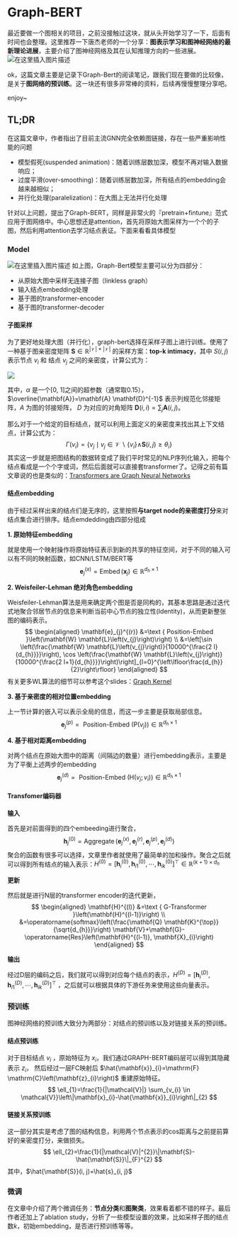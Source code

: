 # Graph-BERT

最近要做一个图相关的项目，之前没接触过这块，就从头开始学习了一下，后面有时间也会整理。这里推荐一下唐杰老师的一个分享：**图表示学习和图神经网络的最新理论进展**，主要介绍了图神经网络及其在认知推理方向的一些进展。
![在这里插入图片描述](https://img-blog.csdnimg.cn/20200816110735797.png?x-oss-process=image,type_ZmFuZ3poZW5naGVpdGk,shadow_10,text_aHR0cHM6Ly9ibG9nLmNzZG4ubmV0L0thaXl1YW5fc2p0dQ==,size_16,color_FFFFFF,t_70#pic_center)

ok，这篇文章主要是记录下Graph-Bert的阅读笔记，跟我们现在要做的比较像，是关于**图网络的预训练**。这一块还有很多非常棒的资料，后续再慢慢整理分享吧。

enjoy~

## TL;DR

在这篇文章中，作者指出了目前主流GNN完全依赖图链接，存在一些严重影响性能的问题

- 模型假死(suspended animation)：随着训练层数加深，模型不再对输入数据响应；
- 过度平滑(over-smoothing)：随着训练层数加深，所有结点的embedding会越来越相似；
- 并行化处理(paralelization)：在大图上无法并行化处理

针对以上问题，提出了Graph-BERT，同样是非常火的『pretrain+fintune』范式应用于图网络中。中心思想还是attention，首先将原始大图采样为一个个的子图，然后利用attention去学习结点表证。下面来看看具体模型

### Model

![在这里插入图片描述](https://img-blog.csdnimg.cn/2020081610402511.png?x-oss-process=image,type_ZmFuZ3poZW5naGVpdGk,shadow_10,text_aHR0cHM6Ly9ibG9nLmNzZG4ubmV0L0thaXl1YW5fc2p0dQ==,size_16,color_FFFFFF,t_70#pic_center)
如上图，Graph-Bert模型主要可以分为四部分：

- 从原始大图中采样无连接子图（linkless graph）
- 输入结点embedding处理
- 基于图的transformer-encoder
- 基于图的transformer-decoder

#### 子图采样

为了更好地处理大图（并行化），graph-bert选择在采样子图上进行训练。使用了一种基于图亲密度矩阵 $\mathbf{S} \in \mathbb{R}^{|\mathcal{V}| \times|\mathcal{V}|}$ 的采样方案：**top-k intimacy**，其中 $S(i, j)$ 表示节点 $v_{i}$ 和 结点 $v_{j}$ 之间的亲密度，计算公式为：

![](https://latex.codecogs.com/svg.latex?\mathbf{S}=\alpha\cdot(\mathbf{I}-(1-\alpha)\cdot\overline{\mathbf{A}})^{-1})

其中，$\alpha$ 是一个[0, 1]之间的超参数（通常取0.15），$\overline{\mathbf{A}}=\mathbf{A} \mathbf{D}^{-1}$ 表示列规范化邻接矩阵，$A$ 为图的邻接矩阵， $D$ 为对应的对角矩阵 $\mathbf{D}(i, i)=\sum_{j} \mathbf{A}(i, j)$。

那么对于一个给定的目标结点，就可以利用上面定义的亲密度来找出其上下文结点，计算公式为：
$$
\Gamma\left(v_{i}\right)=\left\{v_{j} \mid v_{j} \in \mathcal{V} \backslash\left\{v_{i}\right\} \wedge\right. \left.\mathbf{S}(i, j) \geq \theta_{i}\right\}
$$
其实这一步就是把图结构的数据转变成了我们平时常见的NLP序列化输入，把每个结点看成是一个个字或词，然后后面就可以直接套transformer了。记得之前有篇文章说的也是类似的：[Transformers are Graph Neural Networks](https://graphdeeplearning.github.io/post/transformers-are-gnns/ "Transformers are Graph Neural Networks")

#### 结点embedding

由于经过采样出来的结点们是无序的，这里按照**与target node的亲密度打分**来对结点集合进行排序。结点emdedding由四部分组成

**1. 原始特征embedding**

就是使用一个映射操作将原始特征表示到新的共享的特征空间，对于不同的输入可以有不同的映射函数，如CNN/LSTM/BERT等
$$
\mathbf{e}_{j}^{(x)}=\operatorname{Embed}\left(\mathbf{x}_{j}\right) \in \mathbb{R}^{d_{h} \times 1}
$$

**2. Weisfeiler-Lehman 绝对角色embedding**

Weisfeiler-Lehman算法是用来确定两个图是否是同构的，其基本思路是通过迭代式地聚合邻居节点的信息来判断当前中心节点的独立性(Identity)，从而更新整张图的编码表示。
$$
\begin{aligned}
\mathbf{e}_{j}^{(r)} &=\text { Position-Embed }\left(\mathbf{W} \mathbf{L}\left(v_{j}\right)\right) \\
&=\left[\sin \left(\frac{\mathbf{W} \mathbf{L}\left(v_{j}\right)}{10000^{\frac{2 l}{d_{h}}}}\right), \cos \left(\frac{\mathbf{W} \mathbf{L}\left(v_{j}\right)}{10000^{\frac{2 l+1}{d_{h}}}}\right)\right]_{l=0}^{\left\lfloor\frac{d_{h}}{2}\right\rfloor}
\end{aligned}
$$
有关更多WL算法的细节可以参考这个slides：[Graph Kernel](https://www.slideshare.net/pratikshukla11/graph-kernelpdf "Graph Kernel")

**3. 基于亲密度的相对位置embedding**

上一节计算的嵌入可以表示全局的信息，而这一步主要是获取局部信息。
$$
\mathbf{e}_{j}^{(p)}=\text { Position-Embed }\left(\mathrm{P}\left(v_{j}\right)\right) \in \mathbb{R}^{d_{h} \times 1}
$$

**4. 基于相对距离embedding**

对两个结点在原始大图中的距离（间隔边的数量）进行embedding表示，主要是为了平衡上述两步的embedding
$$
\mathbf{e}_{j}^{(d)}=\text { Position-Embed }\left(\mathrm{H}\left(v_{j} ; v_{i}\right)\right) \in \mathbb{R}^{d_{h} \times 1}
$$

#### Transfomer编码器

**输入**

首先是对前面得到的四个embeeding进行聚合，
$$
\mathbf{h}_{j}^{(0)}=\operatorname{Aggregate}\left(\mathbf{e}_{j}^{(x)}, \mathbf{e}_{j}^{(r)}, \mathbf{e}_{j}^{(p)}, \mathbf{e}_{j}^{(d)}\right)
$$
聚合的函数有很多可以选择，文章里作者就使用了最简单的加和操作。聚合之后就可以得到所有结点的输入表示：$H^{(0)} = \left[\mathbf{h}_{i}^{(0)}, \mathbf{h}_{i 1}^{(0)}, \cdots, \mathbf{h}_{i k}^{(0)}\right]^{\top} \in \mathbb{R}^{(k+1) \times d_{h}}$

**更新**

然后就是进行N层的transformer encoder的迭代更新，
$$
\begin{aligned}
\mathbf{H}^{(l)} &=\text { G-Transformer }\left(\mathbf{H}^{(l-1)}\right) \\
&=\operatorname{softmax}\left(\frac{\mathbf{Q} \mathbf{K}^{\top}}{\sqrt{d_{h}}}\right) \mathbf{V}+\mathbf{G}-\operatorname{Res}\left(\mathbf{H}^{(l-1)}, \mathbf{X}_{i}\right)
\end{aligned}
$$

**输出**

经过D层的编码之后，我们就可以得到对应每个结点的表示，$H^{(D)} = \left[\mathbf{h}_{i}^{(D)}, \mathbf{h}_{i 1}^{(D)}, \cdots, \mathbf{h}_{i k}^{(D)}\right]^{\top}$ ，之后就可以根据具体的下游任务来使用这些向量表示。

### 预训练

图神经网络的预训练大致分为两部分：对结点的预训练以及对链接关系的预训练。

#### 结点预训练

对于目标结点 $v_{i}$ ，原始特征为 $x_{i}$，我们通过GRAPH-BERT编码层可以得到其隐藏表示 $z_{i}$， 然后经过一层FC映射后 $\hat{\mathbf{x}}_{i}=\mathrm{F} \mathrm{C}\left(\mathbf{z}_{i}\right)$ 重建原始特征。
$$
\ell_{1}=\frac{1}{|\mathcal{V}|} \sum_{v_{i} \in \mathcal{V}}\left\|\mathbf{x}_{i}-\hat{\mathbf{x}}_{i}\right\|_{2}
$$

#### 链接关系预训练

这一部分其实是考虑了图的结构信息，利用两个节点表示的cos距离与之前提前算好的亲密度打分，来做损失。
$$
\ell_{2}=\frac{1}{|\mathcal{V}|^{2}}\|\mathbf{S}-\hat{\mathbf{S}}\|_{F}^{2}
$$
其中，$\hat{\mathbf{S}}(i, j)=\hat{s}_{i, j}$

### 微调

在文章中介绍了两个微调任务：**节点分类**和**图聚类**，效果看着都不错的样子。最后作者还加上了ablation study，分析了一些模型设置的效果，比如采样子图的结点数$k$，初始embedding，是否进行预训练等等。
